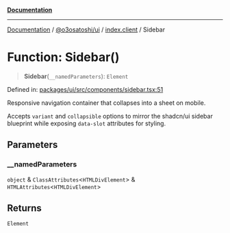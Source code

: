 [**Documentation**](../../../../README.md)

***

[Documentation](../../../../README.md) / [@o3osatoshi/ui](../../README.md) / [index.client](../README.md) / Sidebar

# Function: Sidebar()

> **Sidebar**(`__namedParameters`): `Element`

Defined in: [packages/ui/src/components/sidebar.tsx:51](https://github.com/o3osatoshi/experiment/blob/67ff251451cab829206391b718d971ec20ce4dfb/packages/ui/src/components/sidebar.tsx#L51)

Responsive navigation container that collapses into a sheet on mobile.

Accepts `variant` and `collapsible` options to mirror the shadcn/ui sidebar
blueprint while exposing `data-slot` attributes for styling.

## Parameters

### \_\_namedParameters

`object` & `ClassAttributes`\<`HTMLDivElement`\> & `HTMLAttributes`\<`HTMLDivElement`\>

## Returns

`Element`
